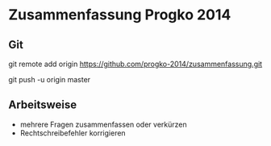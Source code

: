 Zusammenfassung Progko 2014
=============================

Git
----
git remote add origin https://github.com/progko-2014/zusammenfassung.git

git push -u origin master


Arbeitsweise
------------
- mehrere Fragen zusammenfassen oder verkürzen
- Rechtschreibefehler korrigieren
